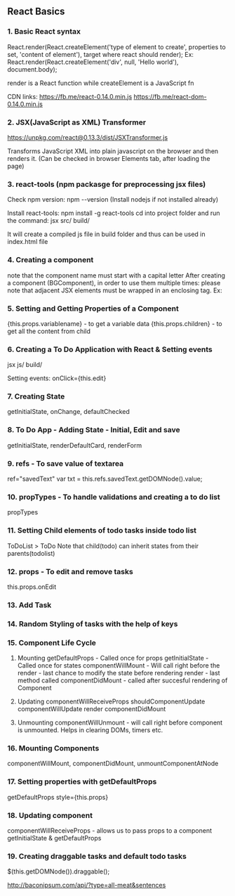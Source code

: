## React Basics
### 1. Basic React syntax
React.render(React.createElement('type of element to create', properties to set, 'content of element'), target where react should render);
Ex: React.render(React.createElement('div', null, 'Hello world'), document.body);

render is a React function while createElement is a JavaScript fn

CDN links:
https://fb.me/react-0.14.0.min.js
https://fb.me/react-dom-0.14.0.min.js

### 2. JSX(JavaScript as XML) Transformer

https://unpkg.com/react@0.13.3/dist/JSXTransformer.js

Transforms JavaScript XML into plain javascript on the browser and then renders it. (Can be checked in browser Elements tab, after loading the page)

### 3. react-tools (npm packasge for preprocessing jsx files)

Check npm version: npm --version
(Install nodejs if not installed already)

Install react-tools: npm install -g react-tools
cd into project folder and run the command: jsx src/ build/

It will create a compiled js file in build folder and thus can be used in index.html file

### 4. Creating a component
note that the component name must start with a capital letter
After creating a component (BGComponent), in order to use them multiple times: please note that adjacent JSX elements must be wrapped in an enclosing tag. Ex:
<div><BGComponent/><BGComponent/><BGComponent/></div>

### 5. Setting and Getting Properties of a Component
{this.props.variablename} - to get a variable data
{this.props.children} - to get all the content from child

### 6. Creating a To Do Application with React & Setting events
jsx js/ build/

Setting events:  onClick={this.edit}

### 7. Creating State
getInitialState, onChange, defaultChecked

### 8. To Do App - Adding State - Initial, Edit and save
getInitialState, renderDefaultCard, renderForm

### 9. refs - To save value of textarea
ref="savedText"
var txt = this.refs.savedText.getDOMNode().value;

### 10. propTypes - To handle validations and creating a to do list
propTypes

### 11. Setting Child elements of todo tasks inside todo list
ToDoList > ToDo
Note that child(todo) can inherit states from their parents(todolist)

### 12. props - To edit and remove tasks
this.props.onEdit

### 13. Add Task

### 14. Random Styling of tasks with the help of keys

### 15. Component Life Cycle
1. Mounting
getDefaultProps - Called once for props
getInitialState - Called once for states
componentWillMount - Will call right before the render - last chance to modify the state before rendering
render - last method called
componentDidMount - called after succesful rendering of Component

2. Updating
componentWillReceiveProps
shouldComponentUpdate
componentWillUpdate
render
componentDidMount

3. Unmounting
componentWillUnmount - will call right before component is unmounted. Helps in clearing DOMs, timers etc.

### 16. Mounting Components
componentWillMount, componentDidMount, unmountComponentAtNode

### 17. Setting properties with getDefaultProps
getDefaultProps
style={this.props}

### 18. Updating component
componentWillReceiveProps - allows us to pass props to a component
getInitialState & getDefaultProps

### 19. Creating draggable tasks and default todo tasks
$(this.getDOMNode()).draggable();

http://baconipsum.com/api/?type=all-meat&sentences

